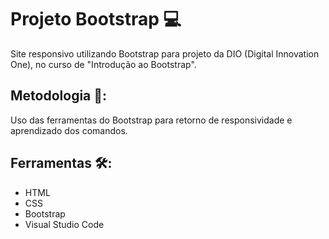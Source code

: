 # Projeto Bootstrap :computer:
Site responsivo utilizando Bootstrap para projeto da DIO (Digital Innovation One), no curso de "Introdução ao Bootstrap".



## Metodologia :page_facing_up::

Uso das ferramentas do Bootstrap para retorno de responsividade e aprendizado dos comandos.



## Ferramentas :hammer_and_wrench::

- HTML
- CSS
- Bootstrap
- Visual Studio Code







